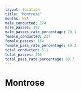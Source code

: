 ```yaml
---
layout: location
title: "Montrose"
months: N/A
male_conducted: 274
male_passes: 192
male_passes_rate_percentage: 70.1
female_conducted: 237
female_passes: 164
female_pass_rate_percentage: 69.2
total_conducted: 511
total_passes: 356
total_pass_rate_percentage: 69.7
---
```


# Montrose
